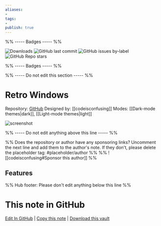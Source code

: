 ```yaml
---
aliases:
- 
tags: 
- 
publish: true
---
```


%% ----- Badges ----- %%

![Downloads](https://img.shields.io/badge/downloads-1610-573E7A?style=for-the-badge&logo=)
![GitHub last commit](https://img.shields.io/github/last-commit/codeisconfusing/retro-windows-obsidian?color=573E7A&label=last%20update&logo=github&style=for-the-badge)
![GitHub issues by-label](https://img.shields.io/github/issues/codeisconfusing/retro-windows-obsidian/help%20wanted?color=573E7A&logo=github&style=for-the-badge) 
![GitHub Repo stars](https://img.shields.io/github/stars/codeisconfusing/retro-windows-obsidian?color=573E7A&logo=github&style=for-the-badge)

%% ----- Badges ----- %%

%% ----- Do not edit this section ----- %%

# Retro Windows

Repository: [GitHub](https://github.com/codeisconfusing/retro-windows-obsidian)
Designed by: [[codeisconfusing]]
Modes: [[Dark-mode themes|dark]], [[Light-mode themes|light]]



![screenshot](https://github.com/codeisconfusing/retro-windows-obsidian/raw/HEAD/screenshot.png)

%% ----- Do not edit anything above this line ----- %% 

%% Does the repository or author have any sponsoring links? Uncomment the next line and add them to the author's note. If they don't, please delete the placeholder tag: #placeholder/author %%
%% ![[codeisconfusing#Sponsor this author]] %%


## Features



%% Hub footer: Please don't edit anything below this line %%

# This note in GitHub

<span class="git-footer">[Edit In GitHub](https://github.dev/obsidian-community/obsidian-hub/blob/main/02%20-%20Community%20Expansions/02.05%20All%20Community%20Expansions/Themes/Retro%20Windows.md "git-hub-edit-note") | [Copy this note](https://raw.githubusercontent.com/obsidian-community/obsidian-hub/main/02%20-%20Community%20Expansions/02.05%20All%20Community%20Expansions/Themes/Retro%20Windows.md "git-hub-copy-note") | [Download this vault](https://github.com/obsidian-community/obsidian-hub/archive/refs/heads/main.zip "git-hub-download-vault") </span>
